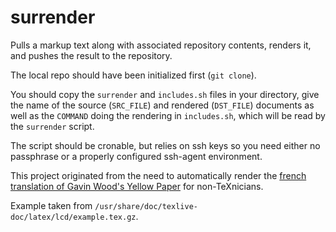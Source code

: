 # surrender

Pulls a markup text along with associated repository contents, renders it, and pushes the result to the repository.

The local repo should have been initialized first (`git clone`).

You should copy the `surrender` and `includes.sh` files in your directory, give the name of the source (`SRC_FILE`) and rendered (`DST_FILE`) documents as well as the `COMMAND` doing the rendering in `includes.sh`, which will be read by the `surrender` script. 

The script should be cronable, but relies on ssh keys so you need either no passphrase or a properly configured ssh-agent environment.

This project originated from the need to automatically render the [french translation of Gavin Wood's Yellow Paper](https://github.com/asseth/yellowpaper/tree/french) for non-TeXnicians.

Example taken from `/usr/share/doc/texlive-doc/latex/lcd/example.tex.gz`.


